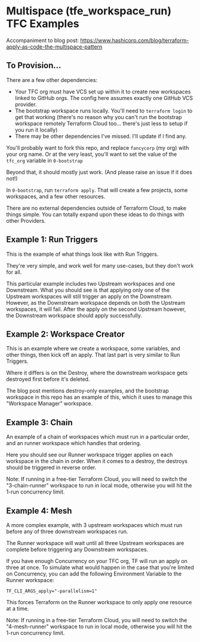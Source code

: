 # Multispace (tfe_workspace_run) TFC Examples

Accompaniment to blog post:
https://www.hashicorp.com/blog/terraform-apply-as-code-the-multispace-pattern

## To Provision...

There are a few other dependencies:
* Your TFC org must have VCS set up within it to create new workspaces linked to GitHub orgs. The config here assumes
 exactly one GitHub VCS provider.
* The bootstrap workspace runs locally. You'll need to `terraform login` to get that working
 (there's no reason why you can't run the bootstrap workspace remotely Terraform Cloud too... there's just less to setup
 if you run it locally)
* There may be other dependencies I've missed. I'll update if I find any.

You'll probably want to fork this repo, and replace `fancycorp` (my org) with your org name.
Or at the very least, you'll want to set the value of the `tfc_org` variable in `0-bootstrap`

Beyond that, it should mostly just work. (And please raise an issue if it does not!)

In `0-bootstrap`, run `terraform apply`. That will create a few projects, some workspaces, and a few other resources.

There are no external dependencies outside of Terraform Cloud, to make things simple. You can totally expand upon these
ideas to do things with other Providers.

## Example 1: Run Triggers

This is the example of what things look like with Run Triggers.

They're very simple, and work well for many use-cases, but they don't work for all.

This particular example includes two Upstream workspaces and one Downstream. What you should see is that applying only
one of the Upstream workspaces will still trigger an apply on the Downstream. However, as the Downstream workspace
depends on both the Upstream workspaces, it will fail. After the apply on the second Upstream however, the Downstream
workspace should apply successfully.

## Example 2: Workspace Creator

This is an example where we create a workspace, some variables, and other things, then kick off an apply.
That last part is very similar to Run Triggers.

Where it differs is on the Destroy, where the downstream workspace gets destroyed first before it's deleted.

The blog post mentions destroy-only examples, and the bootstrap workspace in this repo has an example of this, which it
uses to manage this "Workspace Manager" workspace.

## Example 3: Chain

An example of a chain of workspaces which must run in a particular order, and an runner workspace which handles
that ordering.

Here you should see our Runner workspace trigger applies on each workspace in the chain in order. When it comes to
a destroy, the destroys should be triggered in reverse order.

Note: If running in a free-tier Terraform Cloud, you will need to switch the "3-chain-runner" workspace to run in local mode, otherwise you will hit the 1-run concurrency limit.

## Example 4: Mesh

A more complex example, with 3 upstream workspaces which must run before any of three downstream workspaces run.

The Runner workspace will wait until all three Upstream workspaces are complete before triggering any Downstream
workspaces.

If you have enough Concurrency on your TFC org, TF will run an apply on three at once. To simulate what would happen
in the case that you're limited on Concurrency, you can add the following Environment Variable to the Runner
workspace:

```
TF_CLI_ARGS_apply="-parallelism=1"
```

This forces Terraform on the Runner workspace to only apply one resource at a time.

Note: If running in a free-tier Terraform Cloud, you will need to switch the "4-mesh-runner" workspace to run in local mode, otherwise you will hit the 1-run concurrency limit.
